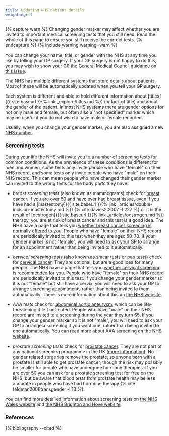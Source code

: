 ```yaml
---
title: Updating NHS patient details
weighting: 3
---
```


{% capture warn %}
Changing gender marker may affect whether you are invited to important medical screening tests that you still need. Read the whole of this page to ensure you still receive the correct tests.
{% endcapture %}
{% include warning warning=warn %}

You can change your name, title, or gender with the NHS at any time you like by telling your GP surgery. If your GP surgery is not happy to do this, you may wish to show your GP [the General Medical Council guidance on this issue](http://www.gmc-uk.org/guidance/ethical_guidance/28861.asp).

The NHS has multiple different systems that store details about patients. Most of these will be automatically updated when you tell your GP surgery. 

Each system is different and able to hold different information about [titles]({{ site.baseurl }}{% link _explore/titles.md %}) (or lack of title) and about the gender of the patient. In most NHS systems there are gender options for not only male and female, but often also a "not specified" marker which may be useful if you do not wish to have male or female recorded.

Usually, when you change your gender marker, you are also assigned a new [NHS number](
http://www.nhs.uk/NHSEngland/thenhs/records/nhs-number/Pages/what-is-the-nhs-number.aspx).

### Screening tests

During your life the NHS will invite you to a number of screening tests for common conditions. As the prevalence of these conditions is different for men and women, some tests only invite people who have "female" on their NHS record, and some tests only invite people who have "male" on their NHS record. This can mean people who have changed their gender marker can invited to the wrong tests for the body parts they have.

- *breast screening tests* (also known as mammograms) check for [breast cancer](http://www.nhs.uk/Conditions/Cancer-of-the-breast-female/Pages/Introduction.aspx). If you are over 50 and have ever had breast tissue, even if you have had a [mastectomy]({{ site.baseurl }}{% link _articles/double-incision-mastectomy.md %}) {% cite davies2:2007 -l 227 %} or it is the result of [oestrogen]({{ site.baseurl }}{% link _articles/oestrogen.md %}) therapy, you are at risk of breast cancer and this test is a good idea. The NHS have a page that tells you [whether breast cancer screening is normally offered to you](http://www.nhs.uk/Conditions/breast-cancer-screening/Pages/When-its-offered.aspx). People who have "female" on their NHS record are periodically invited to this test when they are aged 50-70. If your gender marker is not "female", you will need to ask your GP to arrange for an appointment rather than being invited to it automatically.

- *cervical screening tests* (also known as smear tests or pap tests) check for [cervical cancer](http://www.nhs.uk/conditions/Cancer-of-the-cervix/Pages/Introduction.aspx). They are optional, but are a good idea for many people. The NHS have a page that tells you [whether cervical screening is recommended for you](http://www.nhs.uk/Conditions/Cervical-screening-test/Pages/When-should-it-be-done.aspx). People who have "female" on their NHS record are periodically invited to this test. If you change your gender marker so it is not "female" but still have a cervix, you will need to ask your GP to arrange screening appointments rather than being invited to them automatically. There is more information about this on [the NHS website](http://www.nhs.uk/chq/Pages/should-transgender-men-have-cervical-screening-tests.aspx?CategoryID=60&SubCategoryID=182).

- *AAA tests* check for [abdominal aortic aneurysm](http://www.nhs.uk/conditions/repairofabdominalaneurysm/Pages/Introduction.aspx), which can be life-threatening if left untreated. People who have "male" on their NHS record are invited to a screening during the year they turn 65. If you change your gender marker so it is not "male", you will need to ask your GP to arrange a screening if you want one, rather than being invited to one automatically. You can read more about AAA screening on [the NHS website](http://www.nhs.uk/Conditions/abdominal-aortic-aneurysm-screening/Pages/Introduction.aspx).

- *prostate screening tests* check for [prostate cancer](http://www.nhs.uk/conditions/Cancer-of-the-prostate/Pages/Introduction.aspx). They are not part of any national screening programme in the UK ([more information](http://www.nhs.uk/Conditions/Cancer-of-the-prostate/Pages/Prevention.aspx)). No gender related surgeries remove the prostate, so anyone born with a prostate is still able to get prostate cancer, though the risk may possibly be smaller for people who have undergone hormone therapies. If you are over 50 you can ask for a prostate screening test for free on the NHS, but be aware that blood tests from prostate health may be less accurate in people who have had hormone therapy {% cite feldman2006transgender -l 13 %}.

You can find more detailed information about screening tests on [the NHS Wales website](http://www.screeningforlife.wales.nhs.uk/sitesplus/documents/1129/Trans%20screening%20v2%20English%20250516.pdf) and [the NHS Brighton and Hove website](http://www.brightonandhoveccg.nhs.uk/sites/btnccg/files/files/0256%20Transgender%20Cancer%20Screening%20Booklet%20A5%20v8.pdf).

### References

{% bibliography --cited %}